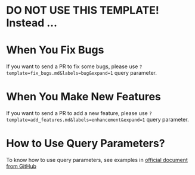 # DO NOT USE THIS TEMPLATE! Instead ...

# When You Fix Bugs
If you want to send a PR to fix some bugs, please use `?template=fix_bugs.md&labels=bug&expand=1` query parameter.

# When You Make New Features
If you want to send a PR to add a new feature, please use `?template=add_features.md&labels=enhancement&expand=1` query parameter.

# How to Use Query Parameters?
To know how to use query parameters, see examples in [official document from GitHub](https://help.github.com/en/articles/about-automation-for-issues-and-pull-requests-with-query-parameters#supported-query-parameters)
